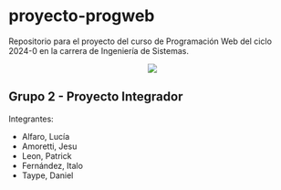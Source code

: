 # proyecto-progweb
Repositorio para el proyecto del curso de Programación Web del ciclo 2024-0 en la carrera de Ingeniería de Sistemas.

<p align="center">
  <img src="https://www.ulima.edu.pe/sites/default/files/styles/600x300/public/news/img/escudo_600x300-01_1.jpg?itok=0_61sHmS"/>
</p>

## Grupo 2 - Proyecto Integrador
Integrantes:
- Alfaro, Lucía
- Amoretti, Jesu
- Leon, Patrick
- Fernández, Italo
- Taype, Daniel